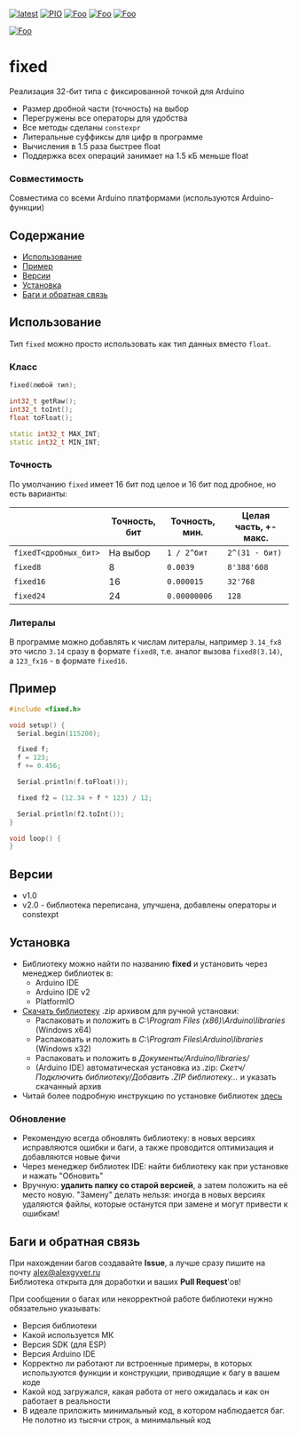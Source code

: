 [![latest](https://img.shields.io/github/v/release/GyverLibs/fixed.svg?color=brightgreen)](https://github.com/GyverLibs/fixed/releases/latest/download/fixed.zip)
[![PIO](https://badges.registry.platformio.org/packages/gyverlibs/library/fixed.svg)](https://registry.platformio.org/libraries/gyverlibs/fixed)
[![Foo](https://img.shields.io/badge/Website-AlexGyver.ru-blue.svg?style=flat-square)](https://alexgyver.ru/)
[![Foo](https://img.shields.io/badge/%E2%82%BD%24%E2%82%AC%20%D0%9F%D0%BE%D0%B4%D0%B4%D0%B5%D1%80%D0%B6%D0%B0%D1%82%D1%8C-%D0%B0%D0%B2%D1%82%D0%BE%D1%80%D0%B0-orange.svg?style=flat-square)](https://alexgyver.ru/support_alex/)
[![Foo](https://img.shields.io/badge/README-ENGLISH-blueviolet.svg?style=flat-square)](https://github-com.translate.goog/GyverLibs/fixed?_x_tr_sl=ru&_x_tr_tl=en)  

[![Foo](https://img.shields.io/badge/ПОДПИСАТЬСЯ-НА%20ОБНОВЛЕНИЯ-brightgreen.svg?style=social&logo=telegram&color=blue)](https://t.me/GyverLibs)

# fixed
Реализация 32-бит типа с фиксированной точкой для Arduino
- Размер дробной части (точность) на выбор
- Перегружены все операторы для удобства
- Все методы сделаны `constexpr`
- Литеральные суффиксы для цифр в программе
- Вычисления в 1.5 раза быстрее float
- Поддержка всех операций занимает на 1.5 кБ меньше float

### Совместимость
Совместима со всеми Arduino платформами (используются Arduino-функции)

## Содержание
- [Использование](#usage)
- [Пример](#example)
- [Версии](#versions)
- [Установка](#install)
- [Баги и обратная связь](#feedback)

<a id="usage"></a>

## Использование
Тип `fixed` можно просто использовать как тип данных вместо `float`.

### Класс
```cpp
fixed(любой тип);

int32_t getRaw();
int32_t toInt();
float toFloat();

static int32_t MAX_INT;
static int32_t MIN_INT;
```

### Точность
По умолчанию `fixed` имеет 16 бит под целое и 16 бит под дробное, но есть варианты:

|                       | Точность, бит | Точность, мин. | Целая часть, +-макс. |
|-----------------------|---------------|----------------|----------------------|
| `fixedT<дробных_бит>` | На выбор      | `1 / 2^бит`    | `2^(31 - бит)`       |
| `fixed8`              | 8             | `0.0039`       | `8'388'608`          |
| `fixed16`             | 16            | `0.000015`     | `32'768`             |
| `fixed24`             | 24            | `0.00000006`   | `128`                |

### Литералы
В программе можно добавлять к числам литералы, например `3.14_fx8` это число `3.14` сразу в формате `fixed8`, т.е. аналог вызова `fixed8(3.14)`, а `123_fx16` - в формате `fixed16`.

<a id="example"></a>

## Пример
```cpp
#include <fixed.h>

void setup() {
  Serial.begin(115200);

  fixed f;
  f = 123;
  f += 0.456;

  Serial.println(f.toFloat());

  fixed f2 = (12.34 + f * 123) / 12;

  Serial.println(f2.toInt());
}

void loop() {
}
```

<a id="versions"></a>

## Версии
- v1.0
- v2.0 - библиотека переписана, улучшена, добавлены операторы и constexpt

<a id="install"></a>

## Установка
- Библиотеку можно найти по названию **fixed** и установить через менеджер библиотек в:
    - Arduino IDE
    - Arduino IDE v2
    - PlatformIO
- [Скачать библиотеку](https://github.com/GyverLibs/fixed/archive/refs/heads/main.zip) .zip архивом для ручной установки:
    - Распаковать и положить в *C:\Program Files (x86)\Arduino\libraries* (Windows x64)
    - Распаковать и положить в *C:\Program Files\Arduino\libraries* (Windows x32)
    - Распаковать и положить в *Документы/Arduino/libraries/*
    - (Arduino IDE) автоматическая установка из .zip: *Скетч/Подключить библиотеку/Добавить .ZIP библиотеку…* и указать скачанный архив
- Читай более подробную инструкцию по установке библиотек [здесь](https://alexgyver.ru/arduino-first/#%D0%A3%D1%81%D1%82%D0%B0%D0%BD%D0%BE%D0%B2%D0%BA%D0%B0_%D0%B1%D0%B8%D0%B1%D0%BB%D0%B8%D0%BE%D1%82%D0%B5%D0%BA)
### Обновление
- Рекомендую всегда обновлять библиотеку: в новых версиях исправляются ошибки и баги, а также проводится оптимизация и добавляются новые фичи
- Через менеджер библиотек IDE: найти библиотеку как при установке и нажать "Обновить"
- Вручную: **удалить папку со старой версией**, а затем положить на её место новую. "Замену" делать нельзя: иногда в новых версиях удаляются файлы, которые останутся при замене и могут привести к ошибкам!

<a id="feedback"></a>

## Баги и обратная связь
При нахождении багов создавайте **Issue**, а лучше сразу пишите на почту [alex@alexgyver.ru](mailto:alex@alexgyver.ru)  
Библиотека открыта для доработки и ваших **Pull Request**'ов!


При сообщении о багах или некорректной работе библиотеки нужно обязательно указывать:
- Версия библиотеки
- Какой используется МК
- Версия SDK (для ESP)
- Версия Arduino IDE
- Корректно ли работают ли встроенные примеры, в которых используются функции и конструкции, приводящие к багу в вашем коде
- Какой код загружался, какая работа от него ожидалась и как он работает в реальности
- В идеале приложить минимальный код, в котором наблюдается баг. Не полотно из тысячи строк, а минимальный код
